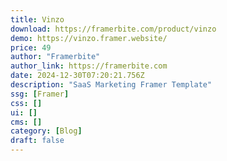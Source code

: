 ```yaml
---
title: Vinzo
download: https://framerbite.com/product/vinzo
demo: https://vinzo.framer.website/
price: 49
author: "Framerbite"
author_link: https://framerbite.com
date: 2024-12-30T07:20:21.756Z
description: "SaaS Marketing Framer Template"
ssg: [Framer]
css: []
ui: []
cms: []
category: [Blog]
draft: false
---
```

